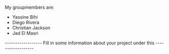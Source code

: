 My groupmembers are:
- Yassine Bihi
- Diego Rivera
- Christian Jackson
- Jad El Masri


------------------ Fill in some information about your project under this ------------------
